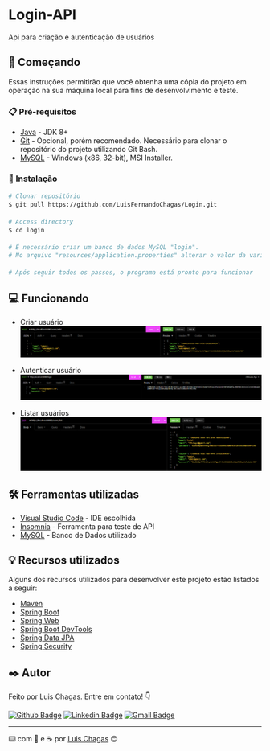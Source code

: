 # Login-API

Api para criação e autenticação de usuários

## 🚀 Começando

Essas instruções permitirão que você obtenha uma cópia do projeto em operação na sua máquina local para fins de desenvolvimento e teste.

### 📋 Pré-requisitos

- [Java](https://www.oracle.com/java/technologies/downloads/) - JDK 8+
- [Git](https://git-scm.com/) - Opcional, porém recomendado. Necessário para clonar o repositório do projeto utilizando Git Bash.
- [MySQL](https://dev.mysql.com/downloads/installer/) - Windows (x86, 32-bit), MSI Installer.

### 🔧 Instalação


``` bash
# Clonar repositório
$ git pull https://github.com/LuisFernandoChagas/Login.git

# Access directory
$ cd login

# É necessário criar um banco de dados MySQL "login".
# No arquivo "resources/application.properties" alterar o valor da variável "spring.datasource.password" com a senha do seu banco de dados.

# Após seguir todos os passos, o programa está pronto para funcionar
```

## 💻 Funcionando

- Criar usuário
![Criar usuário](https://github.com/LuisFernandoChagas/Login/blob/main/src/assets/Create_user.png)

- Autenticar usuário
![Autenticar usuário](https://github.com/LuisFernandoChagas/Login/blob/main/src/assets/Authenticate_user.png)

- Listar usuários
![Listar usuários](https://github.com/LuisFernandoChagas/Login/blob/main/src/assets/List_users.png)

## 🛠️ Ferramentas utilizadas

* [Visual Studio Code](https://netbeans.apache.org/download/nb126/nb126.html) - IDE escolhida
* [Insomnia](https://insomnia.rest/download) - Ferramenta para teste de API
* [MySQL](https://docs.oracle.com/en-us/iaas/mysql-database/doc/getting-started.html) - Banco de Dados utilizado

## 💡 Recursos utilizados

Alguns dos recursos utilizados para desenvolver este projeto estão listados a seguir:

* [Maven](https://maven.apache.org/guides/index.html)
* [Spring Boot](https://docs.spring.io/spring-boot/docs/2.6.7/maven-plugin/reference/html/)
* [Spring Web](https://docs.spring.io/spring-boot/docs/2.6.7/reference/htmlsingle/#boot-features-developing-web-applications)
* [Spring Boot DevTools](https://docs.spring.io/spring-boot/docs/2.6.7/reference/htmlsingle/#using-boot-devtools)
* [Spring Data JPA](https://docs.spring.io/spring-boot/docs/2.6.7/reference/htmlsingle/#boot-features-jpa-and-spring-data)
* [Spring Security](https://docs.spring.io/spring-security/reference/index.html)

## ✒️ Autor

Feito por Luis Chagas. Entre em contato! 👇

[![Github Badge](https://img.shields.io/badge/-GitHub-black?style=flat-square&logo=Github&logoColor=white&link=https://github.com/LuisFernandoChagas)](https://github.com/LuisFernandoChagas)
[![Linkedin Badge](https://img.shields.io/badge/-LinkedIn-blue?style=flat-square&logo=Linkedin&logoColor=white&link=https://www.linkedin.com/in/luis-chagas/)](https://www.linkedin.com/in/luis-chagas/)
[![Gmail Badge](https://img.shields.io/badge/-Gmail-c14438?style=flat-square&logo=Gmail&logoColor=white&link=mailto:lflchagas@gmail.com)](mailto:lflchagas@gmail.com)

---
⌨️ com 💪 e ☕ por [Luis Chagas](https://github.com/LuisFernandoChagas) 😊
